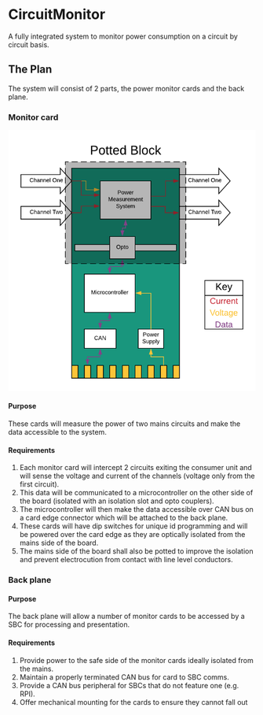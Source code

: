 # CircuitMonitor
A fully integrated system to monitor power consumption on a circuit by circuit basis.

## The Plan
The system will consist of 2 parts, the power monitor cards and the back plane.
### Monitor card
![Monitor card digram](https://raw.githubusercontent.com/MAWoodMain/CircuitMonitor/master/Diagrams/Measurement%20Card.png)
#### Purpose
These cards will measure the power of two mains circuits and make the data accessible to the system.
#### Requirements
1. Each monitor card will intercept 2 circuits exiting the consumer unit and will sense the voltage and current of the channels (voltage only from the first circuit). 
1. This data will be communicated to a microcontroller on the other side of the board (isolated with an isolation slot and opto couplers).
1. The microcontroller will then make the data accessible over CAN bus on a card edge connector which will be attached to the back plane. 
1. These cards will have dip switches for unique id programming and will be powered over the card edge as they are optically isolated from the mains side of the board. 
1. The mains side of the board shall also be potted to improve the isolation and prevent electrocution from contact with line level conductors.

### Back plane
#### Purpose
The back plane will allow a number of monitor cards to be accessed by a SBC for processing and presentation.
#### Requirements
1. Provide power to the safe side of the monitor cards ideally isolated from the mains.
1. Maintain a properly terminated CAN bus for card to SBC comms.
1. Provide a CAN bus peripheral for SBCs that do not feature one (e.g. RPI).
1. Offer mechanical mounting for the cards to ensure they cannot fall out
